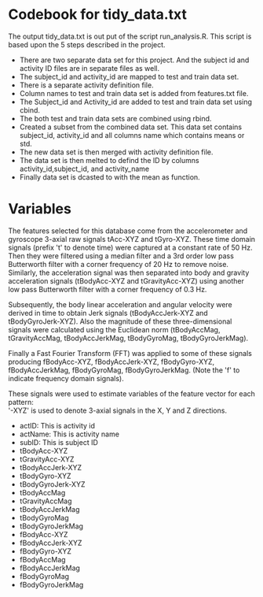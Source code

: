 # Codebook for tidy_data.txt

The output tidy_data.txt is out put of the script run_analysis.R. This script is based upon the 5 steps described in the project.

* There are two separate data set for this project. And the subject id and activity ID files are in separate files as well.
* The subject_id and activity_id are mapped to test and train data set. 
* There is a separate activity definition file.
* Column names to test and train data set is added from features.txt file.
* The Subject_id and Activity_id are added to test and train data set using cbind.
* The both test and train data sets are combined using rbind.
* Created a subset from the combined data set. This data set contains subject_id, activity_id and all columns name which contains means or std.
* The new data set is then merged with activity definition file.
* The data set is then melted to defind the ID by columns activity_id,subject_id, and activity_name
* Finally data set is dcasted to with the mean as function.

# Variables

The features selected for this database come from the accelerometer and gyroscope 3-axial raw signals tAcc-XYZ and tGyro-XYZ. These time domain signals (prefix 't' to denote time) were captured at a constant rate of 50 Hz. Then they were filtered using a median filter and a 3rd order low pass Butterworth filter with a corner frequency of 20 Hz to remove noise. Similarly, the acceleration signal was then separated into body and gravity acceleration signals (tBodyAcc-XYZ and tGravityAcc-XYZ) using another low pass Butterworth filter with a corner frequency of 0.3 Hz. 

Subsequently, the body linear acceleration and angular velocity were derived in time to obtain Jerk signals (tBodyAccJerk-XYZ and tBodyGyroJerk-XYZ). Also the magnitude of these three-dimensional signals were calculated using the Euclidean norm (tBodyAccMag, tGravityAccMag, tBodyAccJerkMag, tBodyGyroMag, tBodyGyroJerkMag). 

Finally a Fast Fourier Transform (FFT) was applied to some of these signals producing fBodyAcc-XYZ, fBodyAccJerk-XYZ, fBodyGyro-XYZ, fBodyAccJerkMag, fBodyGyroMag, fBodyGyroJerkMag. (Note the 'f' to indicate frequency domain signals). 

These signals were used to estimate variables of the feature vector for each pattern:  
'-XYZ' is used to denote 3-axial signals in the X, Y and Z directions.

* actID: This is activity id  
* actName: This is activity name 
* subID: This is subject ID 
* tBodyAcc-XYZ
* tGravityAcc-XYZ
* tBodyAccJerk-XYZ
* tBodyGyro-XYZ
* tBodyGyroJerk-XYZ
* tBodyAccMag
* tGravityAccMag
* tBodyAccJerkMag
* tBodyGyroMag
* tBodyGyroJerkMag
* fBodyAcc-XYZ
* fBodyAccJerk-XYZ
* fBodyGyro-XYZ
* fBodyAccMag
* fBodyAccJerkMag
* fBodyGyroMag
* fBodyGyroJerkMag


